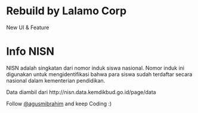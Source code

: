 # Rebuild by Lalamo Corp
New UI & Feature


# Info NISN
NISN adalah singkatan dari nomor induk siswa nasional. Nomor induk ini digunakan untuk mengidentifikasi bahwa para siswa sudah terdaftar secara nasional dalam kementerian pendidikan.
<p>Data diambil dari http://nisn.data.kemdikbud.go.id/page/data</p>
<p><quote>Follow <a href="http://twitter.com/agusmibrahim">@agusmibrahim</a> and keep Coding :)</quote></p>
